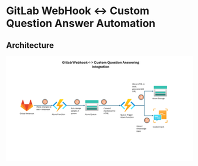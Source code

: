 # GitLab WebHook <-> Custom Question Answer Automation


## Architecture
![alt text](Gitlab_ReferenceArchitecture.png)

